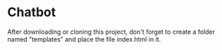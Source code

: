 # Chatbot
After downloading or cloning this project, don't forget to create a folder named "templates" and place the file index.html in it.
